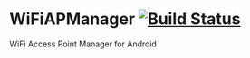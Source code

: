 # WiFiAPManager [![Build Status](https://travis-ci.org/sssemil/wear_AdvancedSettings.png)](https://travis-ci.org/sssemil/wear_AdvancedSettings)
WiFi Access Point Manager for Android
